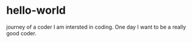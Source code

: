 # hello-world
journey of a coder
I am intersted in coding. One day I want to be a really good coder.
